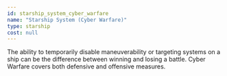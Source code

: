 ```yaml
---
id: starship_system_cyber_warfare
name: "Starship System (Cyber Warfare)"
type: starship
cost: null
---
```


The ability to temporarily disable maneuverability or targeting systems on a ship can be the difference between winning
and losing a battle. Cyber Warfare covers both defensive and offensive measures.
